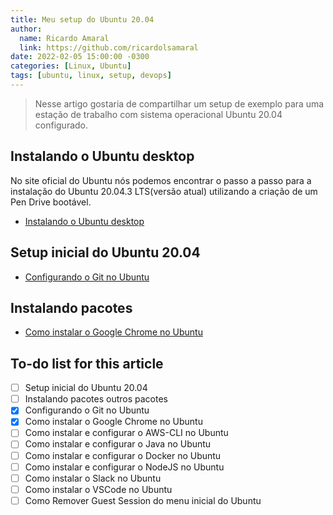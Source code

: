 ```yaml
---
title: Meu setup do Ubuntu 20.04
author:
  name: Ricardo Amaral
  link: https://github.com/ricardolsamaral
date: 2022-02-05 15:00:00 -0300
categories: [Linux, Ubuntu]
tags: [ubuntu, linux, setup, devops]
---
```


> Nesse artigo gostaria de compartilhar um setup de exemplo para uma estação de trabalho com sistema operacional Ubuntu 20.04 configurado.

## Instalando o Ubuntu desktop

No site oficial do Ubuntu nós podemos encontrar o passo a passo para a instalação do Ubuntu 20.04.3 LTS(versão atual) utilizando a criação de um Pen Drive bootável.

* [Instalando o Ubuntu desktop](https://ubuntu.com/tutorials/install-ubuntu-desktop)

## Setup inicial do Ubuntu 20.04
* [Configurando o Git no Ubuntu](https://ricardolsamaral.github.io/posts/configurando-o-git-no-ubuntu)

## Instalando pacotes
* [Como instalar o Google Chrome no Ubuntu](https://ricardolsamaral.github.io/posts/como-instalar-o-google-chrome-no-ubuntu)

## To-do list for this article

- [ ] Setup inicial do Ubuntu 20.04
- [ ] Instalando pacotes outros pacotes
- [x] Configurando o Git no Ubuntu
- [x] Como instalar o Google Chrome no Ubuntu
- [ ] Como instalar e configurar o AWS-CLI no Ubuntu 
- [ ] Como instalar e configurar o Java no Ubuntu 
- [ ] Como instalar e configurar o Docker no Ubuntu 
- [ ] Como instalar e configurar o NodeJS no Ubuntu 
- [ ] Como instalar o Slack no Ubuntu 
- [ ] Como instalar o VSCode no Ubuntu 
- [ ] Como Remover Guest Session do menu inicial do Ubuntu